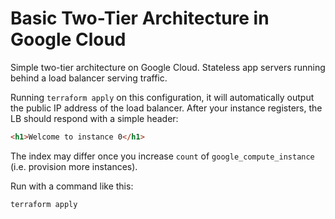# Basic Two-Tier Architecture in Google Cloud

Simple two-tier architecture on Google Cloud.
Stateless app servers running behind
a load balancer serving traffic.

Running `terraform apply` on this configuration, it will
automatically output the public IP address of the load balancer.
After your instance registers, the LB should respond with a simple header:

```html
<h1>Welcome to instance 0</h1>
```

The index may differ once you increase `count` of `google_compute_instance`
(i.e. provision more instances).

Run with a command like this:

```
terraform apply
